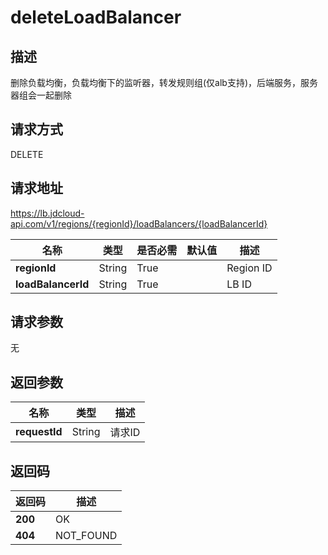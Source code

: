 # deleteLoadBalancer


## 描述
删除负载均衡，负载均衡下的监听器，转发规则组(仅alb支持)，后端服务，服务器组会一起删除

## 请求方式
DELETE

## 请求地址
https://lb.jdcloud-api.com/v1/regions/{regionId}/loadBalancers/{loadBalancerId}

|名称|类型|是否必需|默认值|描述|
|---|---|---|---|---|
|**regionId**|String|True| |Region ID|
|**loadBalancerId**|String|True| |LB ID|

## 请求参数
无


## 返回参数
|名称|类型|描述|
|---|---|---|
|**requestId**|String|请求ID|


## 返回码
|返回码|描述|
|---|---|
|**200**|OK|
|**404**|NOT_FOUND|

